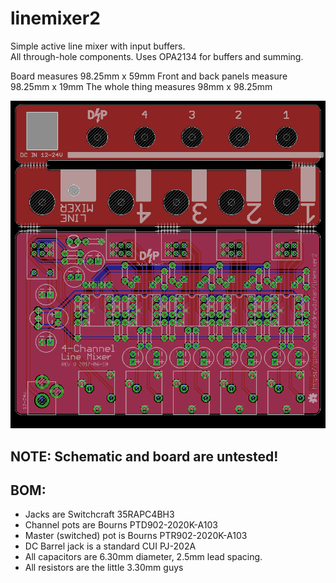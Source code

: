 linemixer2
=================

Simple active line mixer with input buffers.  
All through-hole components. 
Uses OPA2134 for buffers and summing.

Board measures 98.25mm x 59mm
Front and back panels measure 98.25mm x 19mm
The whole thing measures 98mm x 98.25mm

![Board](/linemixer2.brd.png?raw=true)

## NOTE: Schematic and board are untested!

## BOM:
* Jacks are Switchcraft 35RAPC4BH3  
* Channel pots are Bourns PTD902-2020K-A103
* Master (switched) pot is Bourns PTR902-2020K-A103
* DC Barrel jack is a standard CUI PJ-202A
* All capacitors are 6.30mm diameter, 2.5mm lead spacing.
* All resistors are the little 3.30mm guys
